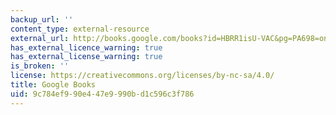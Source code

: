 ```yaml
---
backup_url: ''
content_type: external-resource
external_url: http://books.google.com/books?id=HBRR1isU-VAC&pg=PA698=onepage
has_external_licence_warning: true
has_external_license_warning: true
is_broken: ''
license: https://creativecommons.org/licenses/by-nc-sa/4.0/
title: Google Books
uid: 9c784ef9-90e4-47e9-990b-d1c596c3f786
---
```

